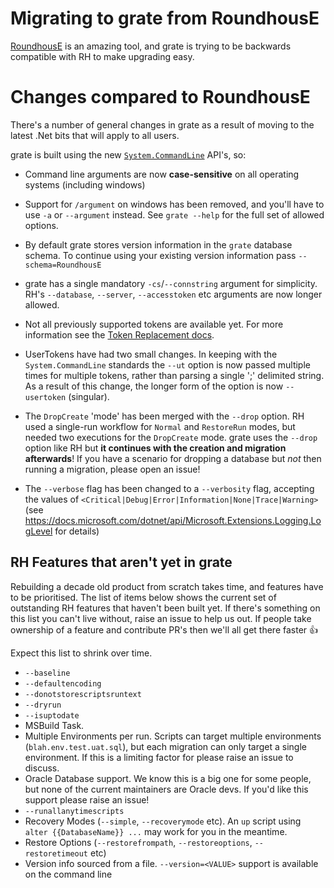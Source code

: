 # Migrating to grate from RoundhousE

[RoundhousE](https://github.com/chucknorris/roundhouse) is an amazing tool, and grate is trying to be backwards compatible with RH to make upgrading easy.

# Changes compared to RoundhousE

There's a number of general changes in grate as a result of moving to the latest .Net bits that will apply to all users.

grate is built using the new [`System.CommandLine`](https://github.com/dotnet/command-line-api) API's, so:
- Command line arguments are now **case-sensitive** on all operating systems (including windows)
- Support for `/argument` on windows has been removed, and you'll have to use `-a` or `--argument` instead.  See `grate --help` for the full set of allowed options.

- By default grate stores version information in the `grate` database schema.  To continue using your existing version information pass `--schema=RoundhousE`
- grate has a single mandatory `-cs`/`--connstring` argument for simplicity.  RH's `--database`, `--server`, `--accesstoken` etc arguments are now longer allowed.

- Not all previously supported tokens are available yet.  For more information see the [Token Replacement docs](TokenReplacement.md).
- UserTokens have had two small changes.  In keeping with the `System.CommandLine` standards the `--ut` option is now passed multiple times for multiple tokens, rather than parsing a single ';' delimited string.  As a result of this change, the longer form of the option is now `--usertoken` (singular).

- The `DropCreate` 'mode' has been merged with the `--drop` option. RH used a single-run workflow for `Normal` and `RestoreRun` modes, but needed two executions for the `DropCreate` mode.  grate uses the `--drop` option like RH but **it continues with the creation and migration afterwards**! If you have a scenario for dropping a database but _not_ then running a migration, please open an issue!

- The `--verbose` flag has been changed to a `--verbosity` flag, accepting the values of `<Critical|Debug|Error|Information|None|Trace|Warning>` (see https://docs.microsoft.com/dotnet/api/Microsoft.Extensions.Logging.LogLevel for details)


## RH Features that aren't yet in grate

Rebuilding a decade old product from scratch takes time, and features have to be prioritised. The list of items below shows the current set of outstanding RH features that haven't been built yet.  If there's something on this list you can't live without, raise an issue to help us out.  If people take ownership of a feature and contribute PR's then we'll all get there faster 👍

Expect this list to shrink over time.

- `--baseline`
- `--defaultencoding`
- `--donotstorescriptsruntext`
- `--dryrun`
- `--isuptodate`
- MSBuild Task.
- Multiple Environments per run. Scripts can target multiple environments (`blah.env.test.uat.sql`), but each migration can only target a single environment.  If this is a limiting factor for please raise an issue to discuss.
- Oracle Database support.  We know this is a big one for some people, but none of the current maintainers are Oracle devs.  If you'd like this support please raise an issue!
- `--runallanytimescripts`
- Recovery Modes (`--simple`, `--recoverymode` etc).  An `up` script using `alter {{DatabaseName}} ...` may work for you in the meantime.
- Restore Options (`--restorefrompath`, `--restoreoptions`, `--restoretimeout` etc)
- Version info sourced from a file.  `--version=<VALUE>` support is available on the command line